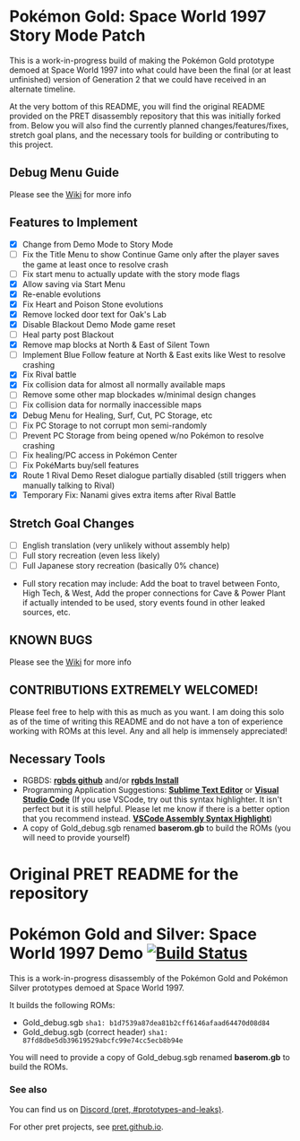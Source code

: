 # Pokémon Gold: Space World 1997 Story Mode Patch

This is a work-in-progress build of making the Pokémon Gold prototype demoed at Space World 1997 into what could have been the final (or at least unfinished) version of Generation 2 that we could have received in an alternate timeline.

At the very bottom of this README, you will find the original README provided on the PRET disassembly repository that this was initially forked from. Below you will also find the currently planned changes/features/fixes, stretch goal plans, and the necessary tools for building or contributing to this project. 

## Debug Menu Guide
Please see the [Wiki](https://github.com/tdadvocate/pret-pokegold-spaceworld-storypatch/wiki/Debug-Menu-Guide) for more info

## Features to Implement
- [x] Change from Demo Mode to Story Mode
- [ ] Fix the Title Menu to show Continue Game only after the player saves the game at least once to resolve crash
- [ ] Fix start menu to actually update with the story mode flags
- [x] Allow saving via Start Menu
- [x] Re-enable evolutions
- [x] Fix Heart and Poison Stone evolutions
- [x] Remove locked door text for Oak's Lab
- [x] Disable Blackout Demo Mode game reset
- [ ] Heal party post Blackout
- [x] Remove map blocks at North & East of Silent Town
- [ ] Implement Blue Follow feature at North & East exits like West to resolve crashing
- [x] Fix Rival battle
- [x] Fix collision data for almost all normally available maps
- [ ] Remove some other map blockades w/minimal design changes
- [ ] Fix collision data for normally inaccessible maps
- [x] Debug Menu for Healing, Surf, Cut, PC Storage, etc
- [ ] Fix PC Storage to not corrupt mon semi-randomly
- [ ] Prevent PC Storage from being opened w/no Pokémon to resolve crashing
- [ ] Fix healing/PC access in Pokémon Center
- [ ] Fix PokéMarts buy/sell features
- [x] Route 1 Rival Demo Reset dialogue partially disabled (still triggers when manually talking to Rival)
- [x] Temporary Fix: Nanami gives extra items after Rival Battle

## Stretch Goal Changes
- [ ] English translation (very unlikely without assembly help)
- [ ] Full story recreation (even less likely)
- [ ] Full Japanese story recreation (basically 0% chance)
- Full story recation may include: Add the boat to travel between Fonto, High Tech, & West, Add the proper connections for Cave & Power Plant if actually intended to be used, story events found in other leaked sources, etc.

## KNOWN BUGS
Please see the [Wiki](https://github.com/tdadvocate/pret-pokegold-spaceworld-storypatch/wiki/Known-Bugs) for more info

## CONTRIBUTIONS EXTREMELY WELCOMED!
Please feel free to help with this as much as you want. I am doing this solo as of the time of writing this README and do not have a ton of experience working with ROMs at this level. Any and all help is immensely appreciated!

## Necessary Tools
- RGBDS: [**rgbds github**] and/or [**rgbds Install**]
- Programming Application Suggestions: [**Sublime Text Editor**] or [**Visual Studio Code**] (If you use VSCode, try out this syntax highlighter. It isn't perfect but it is still helpful. Please let me know if there is a better option that you recommend instead. [**VSCode Assembly Syntax Highlight**])
- A copy of Gold_debug.sgb renamed **baserom.gb** to build the ROMs (you will need to provide yourself)

[**rgbds github**]: https://github.com/gbdev/rgbds
[**rgbds Install**]: https://rgbds.gbdev.io/install
[**Sublime Text Editor**]: https://www.sublimetext.com/
[**Visual Studio Code**]: https://code.visualstudio.com/
[**VSCode Assembly Syntax Highlight**]: https://marketplace.visualstudio.com/items?itemName=Toeffe3.asm-syntaxhighlight

# Original PRET README for the repository

# Pokémon Gold and Silver: Space World 1997 Demo [![Build Status][ci-badge]][ci]

This is a work-in-progress disassembly of the Pokémon Gold and Pokémon Silver prototypes demoed at Space World 1997.

It builds the following ROMs:

- Gold_debug.sgb `sha1: b1d7539a87dea81b2cff6146afaad64470d08d84`
- Gold_debug.sgb (correct header) `sha1: 87fd8dbe5db39619529abcfc99e74cc5ecb8b94e`

You will need to provide a copy of Gold_debug.sgb renamed **baserom.gb** to build the ROMs.


### See also

You can find us on [Discord (pret, #prototypes-and-leaks)](https://discord.gg/d5dubZ3).

For other pret projects, see [pret.github.io](https://pret.github.io/).

[ci]: https://github.com/pret/pokegold-spaceworld/actions
[ci-badge]: https://github.com/pret/pokegold-spaceworld/actions/workflows/main.yml/badge.svg
